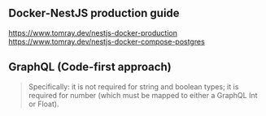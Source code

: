 ## Docker-NestJS production guide
<https://www.tomray.dev/nestjs-docker-production>
<https://www.tomray.dev/nestjs-docker-compose-postgres>

## GraphQL (Code-first approach)

> Specifically: it is not required for string and boolean types; it is required for number (which must be mapped to either a GraphQL Int or Float).
